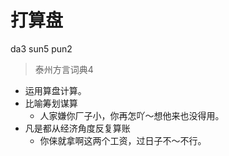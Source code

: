 # 打算盘
da3 sun5 pun2
> 泰州方言词典4
- 运用算盘计算。
- 比喻筹划谋算
  - 人家嫌你厂子小，你再怎吖～想他来也没得用。
- 凡是都从经济角度反复算账
  - 你俫就拿啊这两个工资，过日子不～不行。
